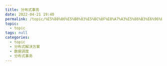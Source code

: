 ```yaml
---
title: 分布式事务
date: 2022-04-21 19:40
permalink: /topic/%E5%88%86%E5%B8%83%E5%BC%8F%E8%A7%A3%E5%86%B3%E6%96%B9%E6%A1%88/%E6%95%B0%E6%8D%AE%E8%B0%83%E5%BA%A6/%E5%88%86%E5%B8%83%E5%BC%8F%E4%BA%8B%E5%8A%A1
topic: 
  - topic
tags: null
categories: 
  - topic
  - 分布式解决方案
  - 数据调度
  - 分布式事务
---
```

　　
